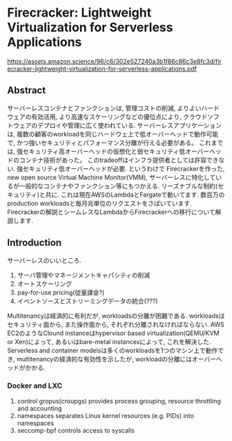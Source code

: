 # Firecracker: Lightweight Virtualization for Serverless Applications

https://assets.amazon.science/96/c6/302e527240a3b1f86c86c3e8fc3d/firecracker-lightweight-virtualization-for-serverless-applications.pdf

## Abstract

サーバーレスコンテナとファンクションは, 管理コストの削減, よりよいハードウェアの有効活用, より高速なスケーリングなどの優位点により, クラウドソフトウェアのデプロイや管理に広く使われている.
サーバーレスアプリケーションは, 複数の顧客のworkloadを同じハードウェ上で低オーバーヘッドで動作可能で, かつ強いセキュリティとパフォーマンス分離が行える必要がある。
これまでは, 強セキュリティ高オーバーヘッドの仮想化と弱セキュリティ低オーバーヘッドのコンテナ技術があった。
このtradeoffはインフラ提供者としては許容できない. 強セキュリティ低オーバーヘッドが必要.
というわけで Firecrackerを作った, new open source Virtual Machine Monitor(VMM), サーバーレスに特化しているが一般的なコンテナやファンクション等にもつかえる. リーズナブルな制約(セキュリティ)と共に.
これは現在AWSのLambdaとFargateで動いてます. 数百万のproduction workloadsと毎月兆単位のリクエストをさばいています.
Firecrackerの解説とシームレスなLambdaからFirecrackerへの移行について解説します.

## Introduction

サーバーレスのいいところ.

1. サーバ管理やマネージメントキャパシティの削減
2. オートスケーリング
3. pay-for-use pricing(従量課金?)
4. イベントソースとストリーミングデータの統合(???)

Multitenancyは経済的に有利だが, workloadsの分離が困難である. workloadsはセキュリティ面から, また操作面から, それぞれ分離されなければならない.
AWS EC2のようなClound instanceはhypervisor based virtualization(QEMU/KVM or Xen)によって, あるいはbare-metal instancesによって, これを解決した.
Serverless and container modelsは多くのworkloadsを1つのマシン上で動作でき, multitenancyの経済的な有効性を示したが, workloadの分離にはオーバーヘッドがかかる.

### Docker and LXC

1. control gropus(croupgs) provides process grouping, resource throttling and accounting
2. namespaces separates Linux kernel resources (e.g. PIDs) into namespaces
3. seccomp-bpf controls access to syscalls
